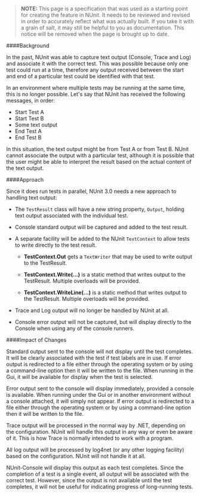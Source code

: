 > **NOTE:** This page is a specification that was used as a starting point for creating the feature in NUnit. It needs to be reviewed and revised in order to accurately reflect what was actually built. If you take it with a grain of salt, it may still be helpful to you as documentation. This notice will be removed when the page is brought up to date.

####Background

In the past, NUnit was able to capture text output (Console, Trace and Log) and associate it with the correct test. This was possible because only one test could run at a time, therefore any output received between the start and end of a particular test could be identified with that test.

In an environment where multiple tests may be running at the same time, this is no longer possible. Let's say that NUnit has received the following messages, in order:
* Start Test A
* Start Test B
* Some text output
* End Test A
* End Test B

In this situation, the text output might be from Test A or from Test B. NUnit cannot associate the output with a particular test, although it is possible that the user might be able to interpret the result based on the actual content of the text output.

####Approach

Since it does run tests in parallel, NUnit 3.0 needs a new approach to handling text output:

* The `TestResult` class will have a new string property, `Output`, holding text output associated with the individual test.

* Console standard output will be captured and added to the test result.

* A separate facility will be added to the NUnit `TextContext` to allow tests to write directly to the test result.
  * **TestContext.Out** gets a `TextWriter` that may be used to write output to the TestResult. 

  * **TestContext.Write(...)** is a static method that writes output to the TestResult. Multiple overloads will be provided.

  * **TestContext.WriteLine(...)** is a static method that writes output to the TestResult. Multiple overloads will be provided.

* Trace and Log output will no longer be handled by NUnit at all.

* Console error output will not be captured, but will display directly to the Console when using any of the console runners.

####Impact of Changes

Standard output sent to the console will not display until the test completes. It will be clearly associated with the test if test labels are in use. If error output is redirected to a file either through the operating system or by using a command-line option then it will be written to the file. When running in the Gui, it will be available for display when the test is selected.

Error output sent to the console will display immediately, provided a console is available. When running under the Gui or in another environment without a console attached, it will simply not appear. If error output is redirected to a file either through the operating system or by using a command-line option then it will be written to the file.

Trace output will be processed in the normal way by .NET, depending on the configuration. NUnit will handle this output in any way or even be aware of it. This is how Trace is normally intended to work with a program.

All log output will be processed by log4net (or any other logging facility) based on the configuration. NUnit will not handle it at all.

NUnit-Console will display this output as each test completes. Since the completion of a test is a single event, all output will be associated with the correct test. However, since the output is not available until the test completes, it will not be useful for indicating progress of long-running tests.

